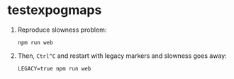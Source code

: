# testexpogmaps

1. Reproduce slowness problem:
   ```
   npm run web
   ```
1. Then, `Ctrl^C` and restart with legacy markers and slowness goes away:
   ```
   LEGACY=true npm run web
   ```
